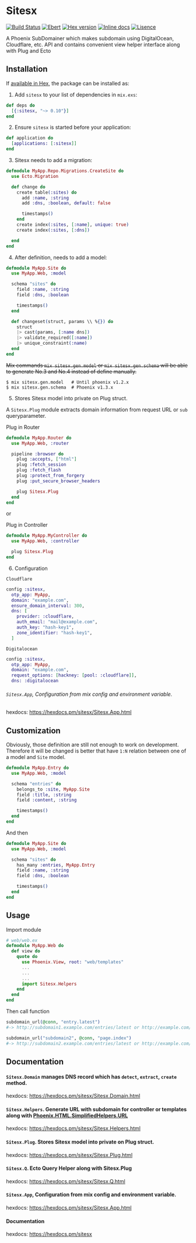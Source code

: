 # Sitesx

[![Build Status](http://img.shields.io/travis/ikeikeikeike/sitesx.svg?style=flat-square)](http://travis-ci.org/ikeikeikeike/sitesx)
[![Ebert](https://ebertapp.io/github/ikeikeikeike/sitesx.svg)](https://ebertapp.io/github/ikeikeikeike/sitesx)
[![Hex version](https://img.shields.io/hexpm/v/sitesx.svg "Hex version")](https://hex.pm/packages/sitesx)
[![Inline docs](https://inch-ci.org/github/ikeikeikeike/sitesx.svg)](http://inch-ci.org/github/ikeikeikeike/sitesx)
[![Lisence](https://img.shields.io/hexpm/l/ltsv.svg)](https://github.com/ikeikeikeike/sitesx/blob/master/LICENSE)

A Phoenix SubDomainer which makes subdomain using DigitalOcean, Cloudflare, etc. API and contains convenient view helper interface along with Plug and Ecto

## Installation

If [available in Hex](https://hex.pm/docs/publish), the package can be installed as:

1. Add `sitesx` to your list of dependencies in `mix.exs`:

```elixir
def deps do
  [{:sitesx, "~> 0.10"}]
end
```

2. Ensure `sitesx` is started before your application:

```elixir
def application do
  [applications: [:sitesx]]
end
```

3. Sitesx needs to add a migration:

```elixir
defmodule MyApp.Repo.Migrations.CreateSite do
  use Ecto.Migration

  def change do
    create table(:sites) do
      add :name, :string
      add :dns, :boolean, default: false

      timestamps()
    end
    create index(:sites, [:name], unique: true)
    create index(:sites, [:dns])

  end
end
```

4. After definition, needs to add a model:

```elixir
defmodule MyApp.Site do
  use MyApp.Web, :model

  schema "sites" do
    field :name, :string
    field :dns, :boolean

    timestamps()
  end

  def changeset(struct, params \\ %{}) do
    struct
    |> cast(params, [:name dns])
    |> validate_required([:name])
    |> unique_constraint(:name)
  end
end
```

~~Mix commands `mix sitesx.gen.model` or `mix sitesx.gen.schema` will be able to generate No.3 and No.4 instead of define manually.~~

```shell
$ mix sitesx.gen.model   # Until phoenix v1.2.x
$ mix sitesx.gen.schema  # Phoenix v1.3.x
```

5. Stores Sitesx model into private on Plug struct.

A `Sitesx.Plug` module extracts domain information from request URL or `sub` queryparameter.

Plug in Router

```elixir
defmodule MyApp.Router do
  use MyApp.Web, :router

  pipeline :browser do
    plug :accepts, ["html"]
    plug :fetch_session
    plug :fetch_flash
    plug :protect_from_forgery
    plug :put_secure_browser_headers

    plug Sitesx.Plug
  end
end
```

or

Plug in Controller

```elixir
defmodule MyApp.MyController do
  use MyApp.Web, :controller

  plug Sitesx.Plug
end
```

6. Configuration

`Cloudflare`

```elixir
config :sitesx,
  otp_app: MyApp,
  domain: "example.com",
  ensure_domain_interval: 300,
  dns: [
    provider: :cloudflare,
    auth_email: "mail@example.com",
    auth_key: "hash-key1",
    zone_identifier: "hash-key1",
  ]
```

`Digitalocean`

```elixir
config :sitesx,
  otp_app: MyApp,
  domain: "example.com",
  request_options: [hackney: [pool: :cloudflare]],
  dns: :digitalocean
```

###### `Sitesx.App`, Configuration from mix config and environment variable.

hexdocs: https://hexdocs.pm/sitesx/Sitesx.App.html

## Customization

Obviously, those definition are still not enough to work on development. Therefore it will be changed is better that have `1:N` relation between one of a model and `Site` model.

```elixir
defmodule MyApp.Entry do
  use MyApp.Web, :model

  schema "entries" do
    belongs_to :site, MyApp.Site
    field :title, :string
    field :content, :string

    timestamps()
  end
end
```

And then

```elixir
defmodule MyApp.Site do
  use MyApp.Web, :model

  schema "sites" do
    has_many :entries, MyApp.Entry
    field :name, :string
    field :dns, :boolean

    timestamps()
  end
end
```

## Usage


Import module

```elixir
# web/web.ex
defmodule MyApp.Web do
  def view do
    quote do
      use Phoenix.View, root: "web/templates"
      ...
      ...
      ...
      import Sitesx.Helpers
    end
  end
end
```

Then call function

```elixir
subdomain_url(@conn, "entry.latest")
#-> http://subdomain1.example.com/entries/latest or http://example.com/entries/latest?sub=subdomain1

subdomain_url("subdomain2", @conn, "page.index")
#-> http://subdomain2.example.com/entries/latest or http://example.com/entries/latest?sub=subdomain2
```


## Documentation

#### `Sitesx.Domain` manages DNS record which has `detect`, `extract`, `create` method.

hexdocs: https://hexdocs.pm/sitesx/Sitesx.Domain.html

#### `Sitesx.Helpers`. Generate URL with subdomain for controller or templates along with [Phoenix.HTML.SimplifiedHelpers.URL](https://hexdocs.pm/phoenix_html_simplified_helpers/1.1.1/Phoenix.HTML.SimplifiedHelpers.URL.html)

hexdocs: https://hexdocs.pm/sitesx/Sitesx.Helpers.html

#### `Sitesx.Plug`. Stores Sitesx model into private on Plug struct.

hexdocs: https://hexdocs.pm/sitesx/Sitesx.Plug.html

#### `Sitesx.Q`. Ecto Query Helper along with Sitesx.Plug

hexdocs: https://hexdocs.pm/sitesx/Sitesx.Q.html

#### `Sitesx.App`, Configuration from mix config and environment variable.

hexdocs: https://hexdocs.pm/sitesx/Sitesx.App.html

#### Documentation

hexdocs: https://hexdocs.pm/sitesx
